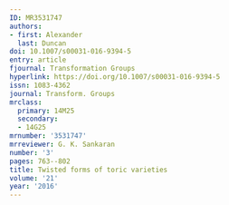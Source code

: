 ```yaml
---
ID: MR3531747
authors:
- first: Alexander
  last: Duncan
doi: 10.1007/s00031-016-9394-5
entry: article
fjournal: Transformation Groups
hyperlink: https://doi.org/10.1007/s00031-016-9394-5
issn: 1083-4362
journal: Transform. Groups
mrclass:
  primary: 14M25
  secondary:
  - 14G25
mrnumber: '3531747'
mrreviewer: G. K. Sankaran
number: '3'
pages: 763--802
title: Twisted forms of toric varieties
volume: '21'
year: '2016'
---
```

